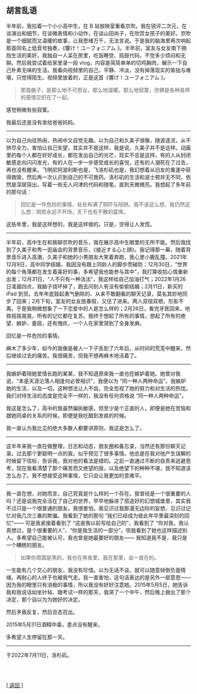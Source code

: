## 胡言乱语

半年前，我拉着一个小小高中生，在 B 站放映室重看京吹。我在锐评二次元，在谈演出和细节，在谈微表情和小动作，在谈山田尚子，在欣赏女孩子的美好。京吹是一个细腻而又温暖的故事，让我思绪万千，无法言说。于是我的脑海里再次响起那首同名上低音号独奏，《響け！ユーフォニアム 》。半年前，室友与女友南下拥抱生活的美好，我独自一人呆在房里，吃饭睡觉、捣鼓代码，不觉多少烦闷和无聊。然后我尝试着给家里录一段 vlog，内容是简简单单的切鸡胸肉，展示一下自己朴素无味的生活。我看向视频里的自己，平静、冷淡，没有掉落现实的笨拙与难堪，只觉得陌生。视频里放着的，正是这首《響け！ユーフォニアム 》。

> 那首曲子，是那么地不可思议，那么地温暖，那么地寂寞，仿佛是各种各样的感情交织在了一起。

感觉稍微有些寂寞。

我最后还是没有发给爸爸妈妈。

------

以为自己向往热闹，热闹中又自觉无趣。以为自己和久美子很像，随波逐流，从不拼尽全力，害怕让自己失望，其实并不是这样，我是说，久美子并不是这样。动画里的每个人都在好好成长，都在发出自己的光芒，现实不总是这样。有的人从封闭敏感走向闪闪发光，有的人在一步一步感受成长的喜悦，还有的人溺死在了过去，再也没有醒来。飞明尼阿波利斯也是，飞洛杉矶也是，我幻想着从旧友的重逢中获得救赎，然后再一次认识到自己的不可救药。洛杉矶的生活和波士顿并无不同，依然是深居简出，写着一些无人问津的代码和随笔，直到天微微亮。我想起了多年前的那句话：

> 回忆是一件危险的事情，处处布满了恫吓与陷阱。我不该这么想，我仍然这么想：倘若永远不开场，天下也有不散的宴席。

这些年里，我是这样想的，我是这样做的。只是，空得让人发慌。

------

半年前，高中生在和我聊京吹的音乐，我在展示高中生眼里的无所不能。然后我找到了久美子和秀一逛庙会的背景音乐，《接近する心と顔》。我记得那一幕，随着背景音乐进入高潮，久美子和她的小男朋友大笑着奔跑，我心里小鹿乱撞。2021年12月9日，高中同学结婚，我因没有跟上同龄人的脚步而破防；12月30日，“世界的每个角落都在发生着美好的事，多希望我也能参与其中”，我打算收拾心情重新出发；12月31日，“人不只有一种活法”，我这样给自己加油打气；2022年1月26日凌晨四点，我脑子烧坏掉了，跑去问别人有没有偷偷结婚；2月11日，新买的 iPad 到货。去年年底鼓起勇气删除的、从来不敢翻看的聊天记录，莫名其妙地同步了回来；2月下旬，室友的女友放春假，又住了进来。两人双宿双栖，形影不离。于是我稍微想象了一下恋爱中的人是怎么样的；2月26日，看完牙医回来，地铁摇摇晃晃，所有的记忆都在复苏。我终于想起了所有的事情，想起了所有的绝望、嫉妒、委屈，还有愧疚，一个人在家里哭到了全身发麻。

回忆是一件危险的事情。

麻木了多少年，如今的我像是被人一下子丢到了六年后，从时间的荒芜中醒来，然后继续过去的痛苦。我很痛苦，但我不想再麻木地活着了。

------

我嫉妒着陪她爱情长跑的某某，我不知道原来我一直也在嫉妒着她。她曾对我说，“本是天涯沦落人相逢何必曾相识”，我便以为 “同一种人两种命运”。我嫉妒她的生活，以及一切。这种想法让人不齿，完全忽视了她的努力和对生活的热忱。我们对待生活的态度是完全不一样的，我没有任何资格说 “同一种人两种命运”。

我这是怎么了，高中的我虽然偏执敏感，但至少是个正直的人，即便是她在苦恼和跟她同桌的关系的时候，即便是我吃醋到发疯的时候。

我一直认为我比见的绝大多数人都要讲原则，我这是怎么了。

------

这半年来我一直在做整理，日志和动态，朋友圈和备忘录，当然还有那份聊天记录。过去那个更聪明一点的我，似乎预见了很多事情。他总是在我对他产生误解的时候留下信标，告诉我，我对他的看法是错的。之前一直通过不断的自责来逃避思考，现在我看清楚了那个痛苦而又绝望的我，以及绝望下的种种不堪，我不知道该怎么办了。我不想接受这种事情，它只会让我更加的意难平。

------

我一直在想，对她而言，自己究竟是什么样的一个存在。我曾经是一个很重要的人吗？还是说我完全活在了自己的世界，早早地躲进了搭造好的幻想城堡里，其实我不过只是一个很普通的朋友。我很害怕，我见识过我那漫无边际的妄想，见识过记忆对我几次三番的欺骗。我看到了她的那句 “我们已经成为彼此年华里最深刻的回忆”—— 可是我紧接着看到了 “这是我以前写给自己的”，我看到了 “你对我，我认真想过，是个很重要的人”、“你是我生活的一部分”，但我看到了她也这样描述别人。多希望自己能被认可，我也曾是她最要好的朋友—— 我知道我不是，我只是一个糟糕的朋友。

> 如果你周围是黑的，我也在黑夜里，我在那里，会一直在的。

一生能有几个交心的朋友，我没有珍惜。以为无话不谈，就可以随意倾倒负面情绪。再耐心的人终于也被我气走。我一直害怕，这句话表达的是另外一层意思—— 因为我的眼里只有消极的事情，所以我没有好好注意她。2015年5月5日，她告诉我和我说话如坐针毡、跟考试一样的那天，我哭了一个中午，然后晚上做出了那个决定，那个自以为为她好的决定。

然后矛盾反复，然后丑态百出。

2015年5月31日酒精中毒，差点没有醒来。

多希望人生停留在那一天。

------

于2022年7月11日，洛杉矶。

<br>

<br>

[[ 返回 ]](../../../../sites/proses/多余的话.md)
